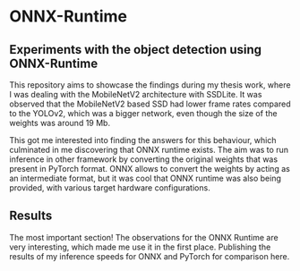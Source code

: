 # ONNX-Runtime
## Experiments with the object detection using ONNX-Runtime

This repository aims to showcase the findings during my thesis work, where I was dealing with the MobileNetV2 architecture with SSDLite.
It was observed that the MobileNetV2 based SSD had lower frame rates compared to the YOLOv2, which was a bigger network, even though the size of the weights was around 19 Mb.

This got me interested into finding the answers for this behaviour, which culminated in me discovering that ONNX runtime exists. The aim was to run inference in other framework by converting the original weights that was present in PyTorch format. ONNX allows to convert the weights by acting as an intermediate format, but it was cool that ONNX runtime was also being provided, with various target hardware configurations.

## Results
The most important section! The observations for the ONNX Runtime are very interesting, which made me use it in the first place.
Publishing the results of my inference speeds for ONNX and PyTorch for comparison here.
